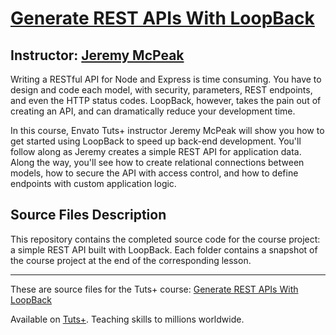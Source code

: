 # [Generate REST APIs With LoopBack][published url]
## Instructor: [Jeremy McPeak][instructor url]


Writing a RESTful API for Node and Express is time consuming. You have to design and code each model, with security, parameters, REST endpoints, and even the HTTP status codes. LoopBack, however, takes the pain out of creating an API, and can dramatically reduce your development time.

In this course, Envato Tuts+ instructor Jeremy McPeak will show you how to get started using LoopBack to speed up back-end development. You'll follow along as Jeremy creates a simple REST API for application data. Along the way, you'll see how to create relational connections between models, how to secure the API with access control, and how to define endpoints with custom application logic. 


## Source Files Description

This repository contains the completed source code for the course project: a simple REST API built with LoopBack. Each folder contains a snapshot of the course project at the end of the corresponding lesson.

------

These are source files for the Tuts+ course: [Generate REST APIs With LoopBack][published url]

Available on [Tuts+](https://tutsplus.com). Teaching skills to millions worldwide.

[published url]: https://code.tutsplus.com/courses/generate-rest-apis-with-loopback
[instructor url]: https://tutsplus.com/authors/jeremy-mcpeak

